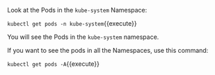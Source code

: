 Look at the Pods in the `kube-system` Namespace:

`kubectl get pods -n kube-system`{{execute}}

You will see the Pods in the `kube-system` namespace.

If you want to see the pods in all the Namespaces, use this command:

`kubectl get pods -A`{{execute}}